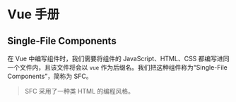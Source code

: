 # Vue 手册

## Single-File Components

在 Vue 中编写组件时，我们需要将组件的 JavaScript、HTML、CSS 都编写进同一个文件内，且该文件将会以 `vue` 作为后缀名。我们把这种组件称为“Single-File Components”，简称为 SFC。

> SFC 采用了一种类 HTML 的编程风格。

